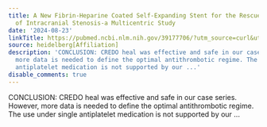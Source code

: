 ```yaml
---
title: A New Fibrin-Heparine Coated Self-Expanding Stent for the Rescue Treatment
  of Intracranial Stenosis-a Multicentric Study
date: '2024-08-23'
linkTitle: https://pubmed.ncbi.nlm.nih.gov/39177706/?utm_source=curl&utm_medium=rss&utm_campaign=pubmed-2&utm_content=1FakS-2QOkCT8HsMOQP1bCRQ4YzyumYOmxmF0moLsQ3dFB1E9V&fc=20220326224207&ff=20240823182400&v=2.18.0.post9+e462414
source: heidelberg[Affiliation]
description: 'CONCLUSION: CREDO heal was effective and safe in our case series. However,
  more data is needed to define the optimal antithrombotic regime. The use under single
  antiplatelet medication is not supported by our ...'
disable_comments: true
---
```

CONCLUSION: CREDO heal was effective and safe in our case series. However, more data is needed to define the optimal antithrombotic regime. The use under single antiplatelet medication is not supported by our ...